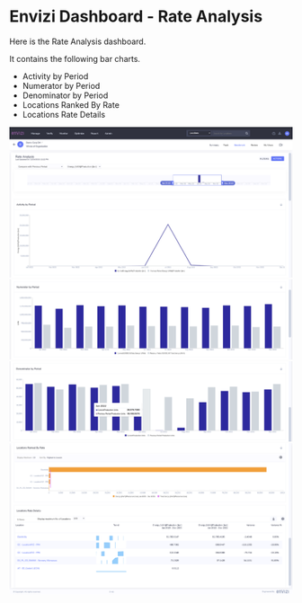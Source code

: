 # Envizi Dashboard - Rate Analysis

Here is the Rate Analysis dashboard.

It contains the following bar charts.
- Activity by Period
- Numerator by Period
- Denominator by Period
- Locations Ranked By Rate
- Locations Rate Details

<img src="images/image-01.png">

<img src="images/image-02.png">
<img src="images/image-03.png">
<img src="images/image-04.png">
